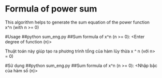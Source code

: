 # Formula of power sum 
This algorithm helps to generate the sum equation of the power function x^n (with n >= 0)

#Usage
##python sum_eng.py
##Sum formula of x^n (n >= 0): <Enter degree of function (n)>



Thuật toán này giúp tạo ra phương trình tổng của hàm lũy thừa x ^ n (với n> = 0)

#Sử dụng
##python sum_eng.py
##Sum formula of x^n (n >= 0): <Nhập bậc của hàm số (n)>
